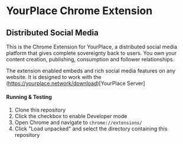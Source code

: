 # YourPlace Chrome Extension
## Distributed Social Media
This is the Chrome Extension for YourPlace, a distributed social media platform that gives complete sovereignty back to users. You own your content creation, publishing, consumption and follower relationships.

The extension enabled embeds and rich social media features on any website. It is designed to work with the (https://yourplace.network/download)[YourPlace Server]

#### Running & Testing
1. Clone this repository
2. Click the checkbox to enable Developer mode
3. Open Chrome and navigate to `chrome://extensions/`
4. Click "Load unpacked" and select the directory containing this repository